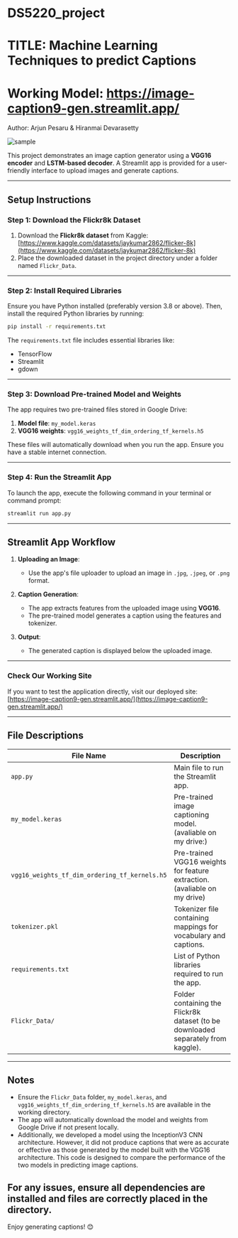 # DS5220_project
# TITLE: Machine Learning Techniques to predict Captions
# Working Model: https://image-caption9-gen.streamlit.app/
Author: Arjun Pesaru & Hiranmai Devarasetty


![sample](https://github.com/user-attachments/assets/3c8db2d6-3e10-480c-af7f-e41dfc14ac13)

This project demonstrates an image caption generator using a **VGG16 encoder** and **LSTM-based decoder**. A Streamlit app is provided for a user-friendly interface to upload images and generate captions.

---

## **Setup Instructions**

### Step 1: Download the Flickr8k Dataset
1. Download the **Flickr8k dataset** from Kaggle:  
   [https://www.kaggle.com/datasets/jaykumar2862/flicker-8k](https://www.kaggle.com/datasets/jaykumar2862/flicker-8k)
2. Place the downloaded dataset in the project directory under a folder named `Flickr_Data`.

---

### Step 2: Install Required Libraries
Ensure you have Python installed (preferably version 3.8 or above). Then, install the required Python libraries by running:

```bash
pip install -r requirements.txt
```

The `requirements.txt` file includes essential libraries like:
- TensorFlow
- Streamlit
- gdown

---

### Step 3: Download Pre-trained Model and Weights
The app requires two pre-trained files stored in Google Drive:
1. **Model file**: `my_model.keras`
2. **VGG16 weights**: `vgg16_weights_tf_dim_ordering_tf_kernels.h5`

These files will automatically download when you run the app. Ensure you have a stable internet connection.

---

### Step 4: Run the Streamlit App
To launch the app, execute the following command in your terminal or command prompt:

```bash
streamlit run app.py
```

---

## **Streamlit App Workflow**

1. **Uploading an Image**:
   - Use the app's file uploader to upload an image in `.jpg`, `.jpeg`, or `.png` format.

2. **Caption Generation**:
   - The app extracts features from the uploaded image using **VGG16**.
   - The pre-trained model generates a caption using the features and tokenizer.

3. **Output**:
   - The generated caption is displayed below the uploaded image.

---

### **Check Our Working Site**
If you want to test the application directly, visit our deployed site:  
[https://image-caption9-gen.streamlit.app/](https://image-caption9-gen.streamlit.app/)

---

## **File Descriptions**

| File Name                                | Description                                                                 |
|-----------------------------------------|-----------------------------------------------------------------------------|
| `app.py`                                | Main file to run the Streamlit app.                                         |
| `my_model.keras`                        | Pre-trained image captioning model.(avaliable on my drive:)                                      |
| `vgg16_weights_tf_dim_ordering_tf_kernels.h5` | Pre-trained VGG16 weights for feature extraction.(avaliable on my drive)                          |
| `tokenizer.pkl`                         | Tokenizer file containing mappings for vocabulary and captions.            |
| `requirements.txt`                      | List of Python libraries required to run the app.                          |
| `Flickr_Data/`                          | Folder containing the Flickr8k dataset (to be downloaded separately from kaggle).      |

---

## **Notes**
- Ensure the `Flickr_Data` folder, `my_model.keras`, and `vgg16_weights_tf_dim_ordering_tf_kernels.h5` are available in the working directory.
- The app will automatically download the model and weights from Google Drive if not present locally.
- Additionally, we developed a model using the InceptionV3 CNN architecture. However, it did not produce captions that were as accurate or effective as those generated by the model built with the VGG16 architecture. This code is designed to compare the performance of the two models in predicting image captions.


For any issues, ensure all dependencies are installed and files are correctly placed in the directory.
---

Enjoy generating captions! 😊


